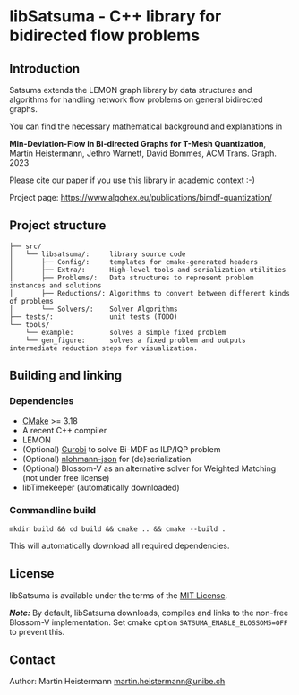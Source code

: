 # libSatsuma - C++ library for bidirected flow problems

## Introduction

Satsuma extends the LEMON graph library by data structures and algorithms
for handling network flow problems on general bidirected graphs.

You can find the necessary mathematical background and explanations in

**Min-Deviation-Flow in Bi-directed Graphs for T-Mesh Quantization**, Martin Heistermann, Jethro Warnett, David Bommes, ACM Trans. Graph. 2023

Please cite our paper if you use this library in academic context :-)

Project page: https://www.algohex.eu/publications/bimdf-quantization/

## Project structure

```
├── src/
│   └── libsatsuma/:     library source code
│       ├── Config/:     templates for cmake-generated headers
│       ├── Extra/:      High-level tools and serialization utilities
│       ├── Problems/:   Data structures to represent problem instances and solutions
│       ├── Reductions/: Algorithms to convert between different kinds of problems
│       └── Solvers/:    Solver Algorithms
├── tests/:              unit tests (TODO)
└── tools/
    └── example:         solves a simple fixed problem
    └── gen_figure:      solves a fixed problem and outputs intermediate reduction steps for visualization.
```

## Building and linking

### Dependencies

* [CMake](https://cmake.org) >= 3.18
* A recent C++ compiler
* LEMON
* (Optional) [Gurobi](https://gurobi.com) to solve Bi-MDF as ILP/IQP problem
* (Optional) [nlohmann-json](https://github.com/nlohmann/json/) for (de)serialization
* (Optional) Blossom-V as an alternative solver for Weighted Matching (not under free license)
* libTimekeeper (automatically downloaded)

### Commandline build

`mkdir build && cd build && cmake .. && cmake --build .`

This will automatically download all required dependencies.

## License

libSatsuma is available under the terms of the [MIT License](LICENSE).

***Note:*** By default, libSatsuma downloads, compiles and links to the non-free Blossom-V implementation. Set cmake option `SATSUMA_ENABLE_BLOSSOM5=OFF` to prevent this.


## Contact

Author: Martin Heistermann <martin.heistermann@unibe.ch>
